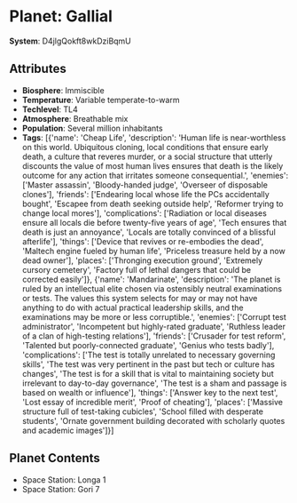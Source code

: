# Planet: Gallial

**System**: D4jlgQokft8wkDziBqmU

## Attributes
- **Biosphere**: Immiscible
- **Temperature**: Variable temperate-to-warm
- **Techlevel**: TL4
- **Atmosphere**: Breathable mix
- **Population**: Several million inhabitants
- **Tags**: [{'name': 'Cheap Life', 'description': 'Human life is near-worthless on this world. Ubiquitous cloning, local conditions that ensure early death, a culture that reveres murder, or a social structure that utterly discounts the value of most human lives ensures that death is the likely outcome for any action that irritates someone consequential.', 'enemies': ['Master assassin', 'Bloody-handed judge', 'Overseer of disposable clones'], 'friends': ['Endearing local whose life the PCs accidentally bought', 'Escapee from death seeking outside help', 'Reformer trying to change local mores'], 'complications': ['Radiation or local diseases ensure all locals die before twenty-five years of age', 'Tech ensures that death is just an annoyance', 'Locals are totally convinced of a blissful afterlife'], 'things': ['Device that revives or re-embodies the dead', 'Maltech engine fueled by human life', 'Priceless treasure held by a now dead owner'], 'places': ['Thronging execution ground', 'Extremely cursory cemetery', 'Factory full of lethal dangers that could be corrected easily']}, {'name': 'Mandarinate', 'description': 'The planet is ruled by an intellectual elite chosen via ostensibly neutral examinations or tests. The values this system selects for may or may not have anything to do with actual practical leadership skills, and the examinations may be more or less corruptible.', 'enemies': ['Corrupt test administrator', 'Incompetent but highly-rated graduate', 'Ruthless leader of a clan of high-testing relations'], 'friends': ['Crusader for test reform', 'Talented but poorly-connected graduate', 'Genius who tests badly'], 'complications': ['The test is totally unrelated to necessary governing skills', 'The test was very pertinent in the past but tech or culture has changes', 'The test is for a skill that is vital to maintaining society but irrelevant to day-to-day governance', 'The test is a sham and passage is based on wealth or influence'], 'things': ['Answer key to the next test', 'Lost essay of incredible merit', 'Proof of cheating'], 'places': ['Massive structure full of test-taking cubicles', 'School filled with desperate students', 'Ornate government building decorated with scholarly quotes and academic images']}]

## Planet Contents
- Space Station: Longa 1
- Space Station: Gori 7

